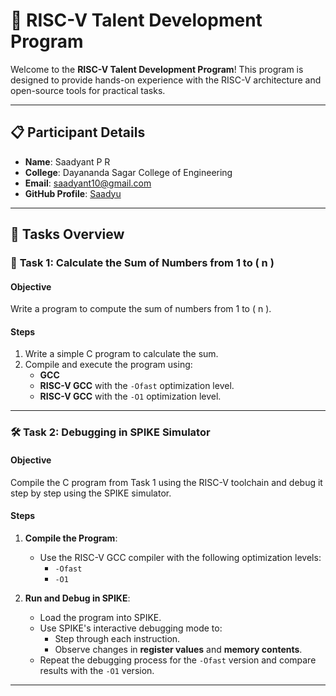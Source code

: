 # 🌟 RISC-V Talent Development Program

Welcome to the **RISC-V Talent Development Program**! This program is designed to provide hands-on experience with the RISC-V architecture and open-source tools for practical tasks.

---

## 📋 Participant Details

- **Name**: Saadyant P R  
- **College**: Dayananda Sagar College of Engineering  
- **Email**: [saadyant10@gmail.com](mailto:saadyant10@gmail.com)  
- **GitHub Profile**: [Saadyu](https://github.com/Saadyu)  

---

## 🔧 Tasks Overview

### 📝 **Task 1**: Calculate the Sum of Numbers from 1 to \( n \)

#### Objective  
Write a program to compute the sum of numbers from 1 to \( n \).  

#### Steps  
1. Write a simple C program to calculate the sum.  
2. Compile and execute the program using:  
   - **GCC**  
   - **RISC-V GCC** with the `-Ofast` optimization level.  
   - **RISC-V GCC** with the `-O1` optimization level.  

---

### 🛠️ **Task 2**: Debugging in SPIKE Simulator

#### Objective  
Compile the C program from Task 1 using the RISC-V toolchain and debug it step by step using the SPIKE simulator.

#### Steps  
1. **Compile the Program**:  
   - Use the RISC-V GCC compiler with the following optimization levels:  
     - `-Ofast`  
     - `-O1`  

2. **Run and Debug in SPIKE**:  
   - Load the program into SPIKE.  
   - Use SPIKE's interactive debugging mode to:  
     - Step through each instruction.  
     - Observe changes in **register values** and **memory contents**.  
   - Repeat the debugging process for the `-Ofast` version and compare results with the `-O1` version.

---
